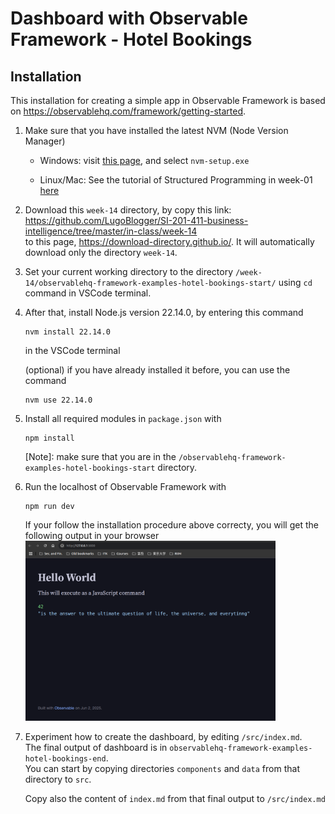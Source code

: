 # Dashboard with Observable Framework - Hotel Bookings

## Installation

This installation for creating a simple app in Observable Framework is based
on https://observablehq.com/framework/getting-started.

1. Make sure that you have installed the latest NVM (Node Version Manager)
   - Windows: visit [this page](https://github.com/coreybutler/nvm-windows/releases), 
     and select `nvm-setup.exe`

   - Linux/Mac: See the tutorial of Structured Programming in week-01
     [here](https://github.com/LugoBlogger/SI-201-404-structured-programming/blob/master/hands-on/01-introduction.md#instalasi-nodejs)

2. Download this `week-14` directory, by copy 
   this link: https://github.com/LugoBlogger/SI-201-411-business-intelligence/tree/master/in-class/week-14   
   to this page, https://download-directory.github.io/.
   It will automatically download only the directory `week-14`.

3. Set your current working directory to the directory
   `/week-14/observablehq-framework-examples-hotel-bookings-start/`
   using `cd` command in VSCode terminal.

4. After that, install Node.js version 22.14.0, by entering this command 
   ```
   nvm install 22.14.0
   ```
   in the VSCode terminal

   (optional) if you have already installed it before, you can use the command
   ```
   nvm use 22.14.0
   ```

5. Install all required modules in `package.json` with 
   ```
   npm install
   ```
   [Note]: make sure that you are in the `/observablehq-framework-examples-hotel-bookings-start`
   directory. 

6. Run the localhost of Observable Framework with 
   ```
   npm run dev
   ```

   If your follow the installation procedure above correcty, you will get
   the following output in your browser    
   <img src="../observable-framework-hello-world.png" width=400>

7. Experiment how to create the dashboard, by editing `/src/index.md`.  
   The final output of dashboard is in `observablehq-framework-examples-hotel-bookings-end`.   
   You can start by copying directories `components` and `data` from that
   directory to `src`.

   Copy also the content of `index.md` from that final output to `/src/index.md`